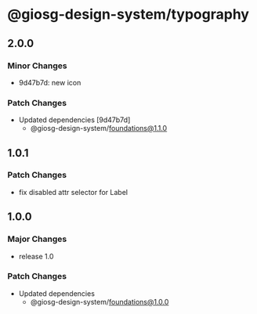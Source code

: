 # @giosg-design-system/typography

## 2.0.0

### Minor Changes

- 9d47b7d: new icon

### Patch Changes

- Updated dependencies [9d47b7d]
  - @giosg-design-system/foundations@1.1.0

## 1.0.1

### Patch Changes

- fix disabled attr selector for Label

## 1.0.0

### Major Changes

- release 1.0

### Patch Changes

- Updated dependencies
  - @giosg-design-system/foundations@1.0.0
